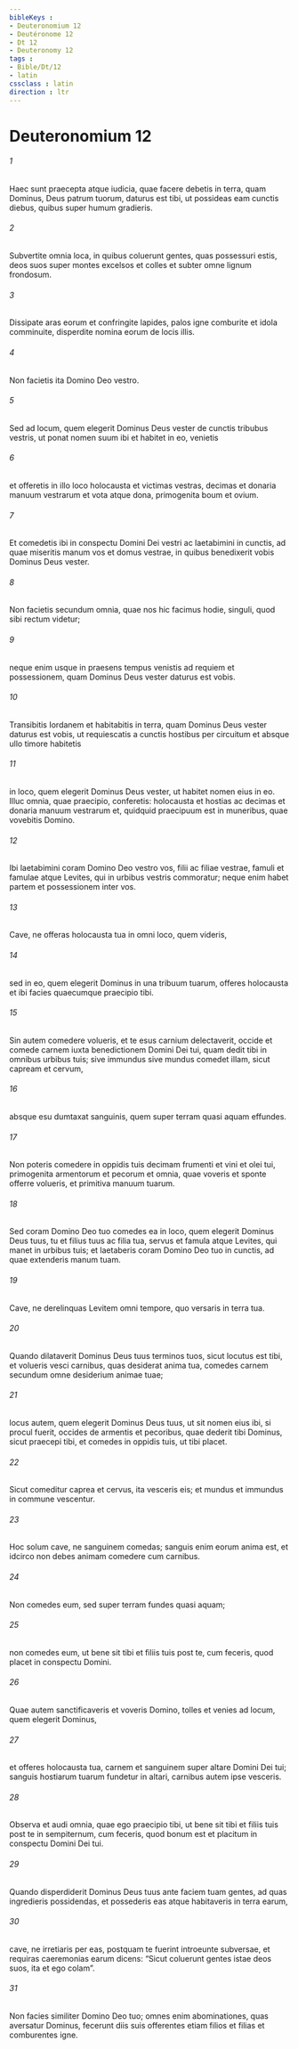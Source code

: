 ```yaml
---
bibleKeys : 
- Deuteronomium 12
- Deutéronome 12
- Dt 12
- Deuteronomy 12
tags : 
- Bible/Dt/12
- latin
cssclass : latin
direction : ltr
---
```


# Deuteronomium 12

###### 1
Haec sunt praecepta atque iudicia, quae facere debetis in terra, quam Dominus, Deus patrum tuorum, daturus est tibi, ut possideas eam cunctis diebus, quibus super humum gradieris.
###### 2
Subvertite omnia loca, in quibus coluerunt gentes, quas possessuri estis, deos suos super montes excelsos et colles et subter omne lignum frondosum. 
###### 3
Dissipate aras eorum et confringite lapides, palos igne comburite et idola comminuite, disperdite nomina eorum de locis illis.
###### 4
Non facietis ita Domino Deo vestro. 
###### 5
Sed ad locum, quem elegerit Dominus Deus vester de cunctis tribubus vestris, ut ponat nomen suum ibi et habitet in eo, venietis 
###### 6
et offeretis in illo loco holocausta et victimas vestras, decimas et donaria manuum vestrarum et vota atque dona, primogenita boum et ovium. 
###### 7
Et comedetis ibi in conspectu Domini Dei vestri ac laetabimini in cunctis, ad quae miseritis manum vos et domus vestrae, in quibus benedixerit vobis Dominus Deus vester.
###### 8
Non facietis secundum omnia, quae nos hic facimus hodie, singuli, quod sibi rectum videtur; 
###### 9
neque enim usque in praesens tempus venistis ad requiem et possessionem, quam Dominus Deus vester daturus est vobis. 
###### 10
Transibitis Iordanem et habitabitis in terra, quam Dominus Deus vester daturus est vobis, ut requiescatis a cunctis hostibus per circuitum et absque ullo timore habitetis 
###### 11
in loco, quem elegerit Dominus Deus vester, ut habitet nomen eius in eo. Illuc omnia, quae praecipio, conferetis: holocausta et hostias ac decimas et donaria manuum vestrarum et, quidquid praecipuum est in muneribus, quae vovebitis Domino. 
###### 12
Ibi laetabimini coram Domino Deo vestro vos, filii ac filiae vestrae, famuli et famulae atque Levites, qui in urbibus vestris commoratur; neque enim habet partem et possessionem inter vos.
###### 13
Cave, ne offeras holocausta tua in omni loco, quem videris, 
###### 14
sed in eo, quem elegerit Dominus in una tribuum tuarum, offeres holocausta et ibi facies quaecumque praecipio tibi. 
###### 15
Sin autem comedere volueris, et te esus carnium delectaverit, occide et comede carnem iuxta benedictionem Domini Dei tui, quam dedit tibi in omnibus urbibus tuis; sive immundus sive mundus comedet illam, sicut capream et cervum, 
###### 16
absque esu dumtaxat sanguinis, quem super terram quasi aquam effundes. 
###### 17
Non poteris comedere in oppidis tuis decimam frumenti et vini et olei tui, primogenita armentorum et pecorum et omnia, quae voveris et sponte offerre volueris, et primitiva manuum tuarum. 
###### 18
Sed coram Domino Deo tuo comedes ea in loco, quem elegerit Dominus Deus tuus, tu et filius tuus ac filia tua, servus et famula atque Levites, qui manet in urbibus tuis; et laetaberis coram Domino Deo tuo in cunctis, ad quae extenderis manum tuam. 
###### 19
Cave, ne derelinquas Levitem omni tempore, quo versaris in terra tua.
###### 20
Quando dilataverit Dominus Deus tuus terminos tuos, sicut locutus est tibi, et volueris vesci carnibus, quas desiderat anima tua, comedes carnem secundum omne desiderium animae tuae; 
###### 21
locus autem, quem elegerit Dominus Deus tuus, ut sit nomen eius ibi, si procul fuerit, occides de armentis et pecoribus, quae dederit tibi Dominus, sicut praecepi tibi, et comedes in oppidis tuis, ut tibi placet. 
###### 22
Sicut comeditur caprea et cervus, ita vesceris eis; et mundus et immundus in commune vescentur. 
###### 23
Hoc solum cave, ne sanguinem comedas; sanguis enim eorum anima est, et idcirco non debes animam comedere cum carnibus. 
###### 24
Non comedes eum, sed super terram fundes quasi aquam; 
###### 25
non comedes eum, ut bene sit tibi et filiis tuis post te, cum feceris, quod placet in conspectu Domini. 
###### 26
Quae autem sanctificaveris et voveris Domino, tolles et venies ad locum, quem elegerit Dominus, 
###### 27
et offeres holocausta tua, carnem et sanguinem super altare Domini Dei tui; sanguis hostiarum tuarum fundetur in altari, carnibus autem ipse vesceris.
###### 28
Observa et audi omnia, quae ego praecipio tibi, ut bene sit tibi et filiis tuis post te in sempiternum, cum feceris, quod bonum est et placitum in conspectu Domini Dei tui.
###### 29
Quando disperdiderit Dominus Deus tuus ante faciem tuam gentes, ad quas ingredieris possidendas, et possederis eas atque habitaveris in terra earum, 
###### 30
cave, ne irretiaris per eas, postquam te fuerint introeunte subversae, et requiras caeremonias earum dicens: “Sicut coluerunt gentes istae deos suos, ita et ego colam”. 
###### 31
Non facies similiter Domino Deo tuo; omnes enim abominationes, quas aversatur Dominus, fecerunt diis suis offerentes etiam filios et filias et comburentes igne.
